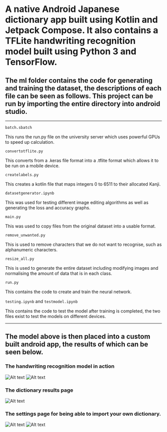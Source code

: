 # A native Android Japanese dictionary app built using Kotlin and Jetpack Compose. It also contains a TFLite handwriting recognition model built using Python 3 and TensorFlow.


## The ml folder contains the code for generating and training the dataset, the descriptions of each file can be seen as follows. This project can be run by importing the entire directory into android studio.
---
`batch.sbatch`

This runs the run.py file on the university server which uses powerful GPUs to speed up calculation. 

`convertotflite.py`

This converts from a .keras file format into a .tflite format which allows it to be run on a mobile device.

`createlabels.py`

This creates a kotlin file that maps integers 0 to 6511 to their allocated Kanji.

`datasetgenerator.ipynb`

This was used for testing different image editing algorithms as well as generating the loss and accuracy graphs.

`main.py`

This was used to copy files from the original dataset into a usable format.

`remove_unwanted.py`

This is used to remove characters that we do not want to recognise, such as alphanumeric characters.

`resize_all.py`

This is used to generate the entire dataset including modifying images and normalising the amount of data that is in each class.

`run.py`

This contains the code to create and train the neural network.

`testing.ipynb` and `testmodel.ipynb`

This contains the code to test the model after training is completed, the two files exist to test the models on different devices.

---

## The model above is then placed into a custom built android app, the results of which can be seen below.


### The handwriting recognition model in action 
![Alt text](/scs/a.jpg?raw=true "Game Load")
![Alt text](/scs/erabuhandwritten.jpg?raw=true "Game Load")

### The dictionary results page 
![Alt text](/scs/eraburesults.jpg?raw=true "Game Load")

### The settings page for being able to import your own dictionary.
![Alt text](/scs/settings.jpg?raw=true "Game Load")
![Alt text](/scs/settingsimport.jpg?raw=true "Game Load")